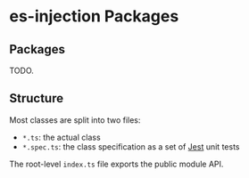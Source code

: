 # es-injection Packages

## Packages

TODO.

## Structure

Most classes are split into two files:

- `*.ts`: the actual class
- `*.spec.ts`: the class specification as a set of [Jest](https://facebook.github.io/jest/) unit tests

The root-level `index.ts` file exports the public module API.
